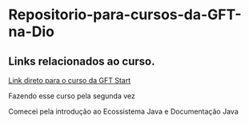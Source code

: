 # Repositorio-para-cursos-da-GFT-na-Dio

## Links relacionados ao curso.

[Link direto para o curso da GFT Start](https://web.dio.me/track/gft-start-3-java)

Fazendo esse curso pela segunda vez

Comecei pela introdução ao Ecossistema Java e Documentação Java
